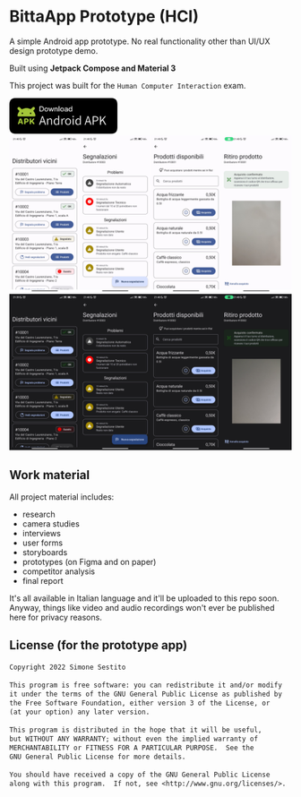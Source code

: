 # BittaApp Prototype (HCI)
A simple Android app prototype. No real functionality other than UI/UX design prototype demo.

Built using **Jetpack Compose and Material 3**

This project was built for the `Human Computer Interaction` exam.

[<img src=".github/assets/apk-badge.svg" height="64">](#)
![Light theme app screenshots](.github/assets/light-theme-screenshots.jpg)
![Dark theme app screenshots](.github/assets/dark-theme-screenshots.jpg)

## Work material

All project material includes:
- research
- camera studies
- interviews
- user forms
- storyboards
- prototypes (on Figma and on paper)
- competitor analysis
- final report

It's all available in Italian language and it'll be uploaded to this repo soon.
Anyway, things like video and audio recordings won't ever be published here for privacy reasons.

## License (for the prototype app)

    Copyright 2022 Simone Sestito

    This program is free software: you can redistribute it and/or modify
    it under the terms of the GNU General Public License as published by
    the Free Software Foundation, either version 3 of the License, or
    (at your option) any later version.

    This program is distributed in the hope that it will be useful,
    but WITHOUT ANY WARRANTY; without even the implied warranty of
    MERCHANTABILITY or FITNESS FOR A PARTICULAR PURPOSE.  See the
    GNU General Public License for more details.

    You should have received a copy of the GNU General Public License
    along with this program.  If not, see <http://www.gnu.org/licenses/>.

